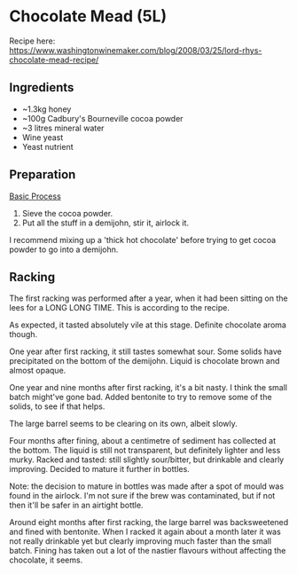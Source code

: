 # Chocolate Mead (5L)

Recipe here: https://www.washingtonwinemaker.com/blog/2008/03/25/lord-rhys-chocolate-mead-recipe/

## Ingredients

* ~1.3kg honey
* ~100g Cadbury's Bourneville cocoa powder
* ~3 litres mineral water
* Wine yeast
* Yeast nutrient

## Preparation

[Basic Process](../Process.md)

1. Sieve the cocoa powder.
1. Put all the stuff in a demijohn, stir it, airlock it.

I recommend mixing up a 'thick hot chocolate' before trying to get cocoa powder to go into a demijohn.

## Racking

The first racking was performed after a year, when it had been sitting on the lees for a LONG LONG TIME. This is according to the recipe.

As expected, it tasted absolutely vile at this stage. Definite chocolate aroma though.

One year after first racking, it still tastes somewhat sour. Some solids have precipitated on the bottom of the demijohn. Liquid is chocolate brown and almost opaque.

One year and nine months after first racking, it's a bit nasty. I think the small batch might've gone bad. Added bentonite to try to remove some of the solids, to see if that helps.

The large barrel seems to be clearing on its own, albeit slowly.

Four months after fining, about a centimetre of sediment has collected at the bottom. The liquid is still not transparent, but definitely lighter and less murky. Racked and tasted: still slightly sour/bitter, but drinkable and clearly improving. Decided to mature it further in bottles.

Note: the decision to mature in bottles was made after a spot of mould was found in the airlock. I'm not sure if the brew was contaminated, but if not then it'll be safer in an airtight bottle.

Around eight months after first racking, the large barrel was backsweetened and fined with bentonite. When I racked it again about a month later it was not really drinkable yet but clearly improving much faster than the small batch. Fining has taken out a lot of the nastier flavours without affecting the chocolate, it seems.
